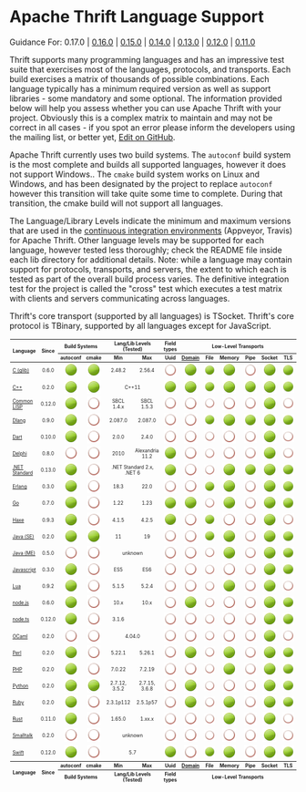 # Apache Thrift Language Support #

Guidance For: 0.17.0 |
[0.16.0](https://github.com/apache/thrift/blob/v0.16.0/LANGUAGES.md) |
[0.15.0](https://github.com/apache/thrift/blob/v0.15.0/LANGUAGES.md) |
[0.14.0](https://github.com/apache/thrift/blob/v0.14.0/LANGUAGES.md) |
[0.13.0](https://github.com/apache/thrift/blob/v0.13.0/LANGUAGES.md) |
[0.12.0](https://github.com/apache/thrift/blob/v0.12.0/LANGUAGES.md) |
[0.11.0](https://github.com/apache/thrift/blob/0.11.0/LANGUAGES.md)

Thrift supports many programming languages and has an impressive test suite that
exercises most of the languages, protocols, and transports.  Each build exercises
a matrix of thousands of possible combinations.  Each language typically has a
minimum required version as well as support libraries - some mandatory and some
optional.  The information provided below will help you assess whether you can
use Apache Thrift with your project.  Obviously this is a complex matrix to
maintain and may not be correct in all cases - if you spot an error please inform
the developers using the mailing list, or better yet,
[Edit on GitHub](https://github.com/apache/thrift/edit/master/LANGUAGES.md).

Apache Thrift currently uses two build systems.  The `autoconf` build system is
the most complete and builds all supported languages, however it does not support
Windows..  The `cmake` build system works on Linux and Windows, and has been
designated by the project to replace `autoconf` however this transition will
take quite some time to complete.  During that transition, the cmake build will
not support all languages.

The Language/Library Levels indicate the minimum and maximum versions that are
used in the [continuous integration environments](build/docker/README.md)
(Appveyor, Travis) for Apache Thrift.  Other language levels may be supported
for each language, however tested less thoroughly; check the README file inside
each lib directory for additional details.  Note: while a language may contain
support for protocols, transports, and servers, the extent to which each is tested
as part of the overall build process varies.  The definitive integration test for
the project is called the "cross" test which executes a test matrix with clients
and servers communicating across languages.

Thrift's core transport (supported by all languages) is TSocket.
Thrift's core protocol is TBinary, supported by all languages except for JavaScript.

<table style="font-size: 60%; padding: 1px;">
<thead>
<tr>
<th rowspan=2>Language</th>
<th rowspan=2 align=center>Since</th>
<th colspan=2 align=center>Build Systems</th>
<th colspan=2 align=center>Lang/Lib Levels (Tested)</th>
<th colspan=1 align=center>Field types</th>
<th colspan=6 align=center>Low-Level Transports</th>
<th colspan=4 align=center>Transport Wrappers</th>
<th colspan=4 align=center>Protocols</th>
<th colspan=5 align=center>Servers</th>
<th rowspan=2>Open Issues</th>
</tr>
<tr>
<!-- Build Systems ---------><th>autoconf</th><th>cmake</th>
<!-- Lang/Lib Levels -------><th>Min</th><th>Max</th>
<!-- Field types -----------><th>Uuid</th>
<!-- Low-Level Transports --><th><a href="https://en.wikipedia.org/wiki/Unix_domain_socket">Domain</a></th><th>&nbsp;File&nbsp;</th><th>Memory</th><th>&nbsp;Pipe&nbsp;</th><th>Socket</th><th>&nbsp;TLS&nbsp;</th>
<!-- Transport Wrappers ----><th>Framed</th><th>Header</th><th>&nbsp;http&nbsp;</th><th>&nbsp;zlib&nbsp;</th>
<!-- Protocols -------------><th><a href="doc/specs/thrift-binary-protocol.md">Binary</a></th><th><a href="doc/specs/thrift-compact-protocol.md">Compact</a></th><th>&nbsp;JSON&nbsp;</th><th>Multiplex</th>
<!-- Servers ---------------><th>Forking</th><th>Nonblocking</th><th>Simple</th><th>Threaded</th><th>ThreadPool</th>
</tr>
</thead>
<tbody>
<tr align=center>
<td align=left><a href="https://github.com/apache/thrift/blob/master/lib/c_glib/README.md">C (glib)</a></td>
<!-- Since -----------------><td>0.6.0</td>
<!-- Build Systems ---------><td><img src="/doc/images/cgrn.png" alt="Yes"/></td><td><img src="/doc/images/cgrn.png" alt="Yes"/></td>
<!-- Language Levels -------><td>2.48.2</td><td>2.56.4</td>
<!-- Field types -----------><td><img src="/doc/images/cred.png" alt=""/></td>
<!-- Low-Level Transports --><td><img src="/doc/images/cgrn.png" alt="Yes"/></td><td><img src="/doc/images/cgrn.png" alt="Yes"/></td><td><img src="/doc/images/cgrn.png" alt="Yes"/></td><td><img src="/doc/images/cred.png" alt=""/></td><td><img src="/doc/images/cgrn.png" alt="Yes"/></td><td><img src="/doc/images/cgrn.png" alt="Yes"/></td>
<!-- Transport Wrappers ----><td><img src="/doc/images/cgrn.png" alt="Yes"/></td><td><img src="/doc/images/cred.png" alt=""/></td><td><img src="/doc/images/cred.png" alt=""/></td><td><img src="/doc/images/cred.png" alt=""/></td>
<!-- Protocols -------------><td><img src="/doc/images/cgrn.png" alt="Yes"/></td><td><img src="/doc/images/cgrn.png" alt="Yes"/></td><td><img src="/doc/images/cred.png" alt=""/></td><td><img src="/doc/images/cgrn.png" alt="Yes"/></td>
<!-- Servers ---------------><td><img src="/doc/images/cred.png" alt=""/></td><td><img src="/doc/images/cred.png" alt=""/></td><td><img src="/doc/images/cgrn.png" alt="Yes"/></td><td><img src="/doc/images/cred.png" alt=""/></td><td><img src="/doc/images/cred.png" alt=""/></td>
<td align=left><a href="https://issues.apache.org/jira/issues/?jql=project%20%3D%20THRIFT%20AND%20component%20in%20(%22C%20glib%20-%20Compiler%22%2C%20%22C%20glib%20-%20Library%22)%20and%20status%20not%20in%20(fixed%2C%20resolved%2C%20closed)">C (glib)</a></td>
</tr>
<tr align=center>
<td align=left><a href="https://github.com/apache/thrift/blob/master/lib/cpp/README.md">C++</a></td>
<!-- Since -----------------><td>0.2.0</td>
<!-- Build Systems ---------><td><img src="/doc/images/cgrn.png" alt="Yes"/></td><td><img src="/doc/images/cgrn.png" alt="Yes"/></td>
<!-- Language Levels -------><td colspan=2>C++11</td>
<!-- Field types -----------><td><img src="/doc/images/cgrn.png" alt="Yes"/></td>
<!-- Low-Level Transports --><td><img src="/doc/images/cgrn.png" alt="Yes"/></td><td><img src="/doc/images/cgrn.png" alt="Yes"/></td><td><img src="/doc/images/cgrn.png" alt="Yes"/></td><td><img src="/doc/images/cgrn.png" alt="Yes"/></td><td><img src="/doc/images/cgrn.png" alt="Yes"/></td><td><img src="/doc/images/cgrn.png" alt="Yes"/></td>
<!-- Transport Wrappers ----><td><img src="/doc/images/cgrn.png" alt="Yes"/></td><td><img src="/doc/images/cgrn.png" alt="Yes"/></td><td><img src="/doc/images/cgrn.png" alt="Yes"/></td><td><img src="/doc/images/cgrn.png" alt="Yes"/></td>
<!-- Protocols -------------><td><img src="/doc/images/cgrn.png" alt="Yes"/></td><td><img src="/doc/images/cgrn.png" alt="Yes"/></td><td><img src="/doc/images/cgrn.png" alt="Yes"/></td><td><img src="/doc/images/cgrn.png" alt="Yes"/></td>
<!-- Servers ---------------><td><img src="/doc/images/cred.png" alt=""/></td><td><img src="/doc/images/cgrn.png" alt="Yes"/></td><td><img src="/doc/images/cgrn.png" alt="Yes"/></td><td><img src="/doc/images/cgrn.png" alt="Yes"/></td><td><img src="/doc/images/cgrn.png" alt="Yes"/></td>
<td align=left><a href="https://issues.apache.org/jira/issues/?jql=project%20%3D%20THRIFT%20AND%20component%20in%20(%22C%2B%2B%20-%20Compiler%22%2C%20%22C%2B%2B%20-%20Library%22)%20and%20status%20not%20in%20(fixed%2C%20resolved%2C%20closed)">C++</a></td>
</tr>
<tr align=center>
<td align=left><a href="https://github.com/apache/thrift/blob/master/lib/cl/README.md">Common LISP</a></td>
<!-- Since -----------------><td>0.12.0</td>
<!-- Build Systems ---------><td><img src="/doc/images/cgrn.png" alt="Yes"/></td><td><img src="/doc/images/cred.png" alt=""/></td>
<!-- Language Levels -------><td>SBCL 1.4.x</td><td>SBCL 1.5.3</td>
<!-- Field types -----------><td><img src="/doc/images/cred.png" alt=""/></td>
<!-- Low-Level Transports --><td><img src="/doc/images/cred.png" alt=""/></td><td><img src="/doc/images/cred.png" alt="Yes"/></td><td><img src="/doc/images/cred.png" alt=""/></td><td><img src="/doc/images/cred.png" alt=""/></td><td><img src="/doc/images/cgrn.png" alt="Yes"/></td><td><img src="/doc/images/cred.png" alt=""/></td>
<!-- Transport Wrappers ----><td><img src="/doc/images/cgrn.png" alt="Yes"/></td><td><img src="/doc/images/cred.png" alt=""/></td><td><img src="/doc/images/cred.png" alt=""/></td><td><img src="/doc/images/cred.png" alt=""/></td>
<!-- Protocols -------------><td><img src="/doc/images/cgrn.png" alt="Yes"/></td><td><img src="/doc/images/cred.png" alt="Yes"/></td><td><img src="/doc/images/cred.png" alt=""/></td><td><img src="/doc/images/cgrn.png" alt="Yes"/></td>
<!-- Servers ---------------><td><img src="/doc/images/cred.png" alt=""/></td><td><img src="/doc/images/cred.png" alt="Yes"/></td><td><img src="/doc/images/cgrn.png" alt=""/></td><td><img src="/doc/images/cred.png" alt=""/></td><td><img src="/doc/images/cred.png" alt=""/></td>
<td align=left><a href="https://issues.apache.org/jira/issues/?jql=project%20%3D%20THRIFT%20AND%20component%20in%20(%22Common%20LISP%20-%20Compiler%22%2C%20%22Common%20LISP%20-%20Library%22)%20and%20status%20not%20in%20(fixed%2C%20resolved%2C%20closed)">Common LISP</a></td>
</tr>
<tr align=center>
<td align=left><a href="https://github.com/apache/thrift/blob/master/lib/d/README.md">Dlang</a></td>
<!-- Since -----------------><td>0.9.0</td>
<!-- Build Systems ---------><td><img src="/doc/images/cgrn.png" alt="Yes"/></td><td><img src="/doc/images/cred.png" alt=""/></td>
<!-- Language Levels -------><td>2.087.0</td><td>2.087.0</td>
<!-- Field types -----------><td><img src="/doc/images/cred.png" alt=""/></td>
<!-- Low-Level Transports --><td><img src="/doc/images/cred.png" alt=""/></td><td><img src="/doc/images/cgrn.png" alt="Yes"/></td><td><img src="/doc/images/cgrn.png" alt="Yes"/></td><td><img src="/doc/images/cgrn.png" alt="Yes"/></td><td><img src="/doc/images/cgrn.png" alt="Yes"/></td><td><img src="/doc/images/cgrn.png" alt="Yes"/></td>
<!-- Transport Wrappers ----><td><img src="/doc/images/cgrn.png" alt="Yes"/></td><td><img src="/doc/images/cred.png" alt=""/></td><td><img src="/doc/images/cgrn.png" alt="Yes"/></td><td><img src="/doc/images/cgrn.png" alt="Yes"/></td>
<!-- Protocols -------------><td><img src="/doc/images/cgrn.png" alt="Yes"/></td><td><img src="/doc/images/cgrn.png" alt="Yes"/></td><td><img src="/doc/images/cgrn.png" alt="Yes"/></td><td><img src="/doc/images/cred.png" alt=""/></td>
<!-- Servers ---------------><td><img src="/doc/images/cred.png" alt=""/></td><td><img src="/doc/images/cgrn.png" alt="Yes"/></td><td><img src="/doc/images/cgrn.png" alt="Yes"/></td><td><img src="/doc/images/cgrn.png" alt="Yes"/></td><td><img src="/doc/images/cgrn.png" alt="Yes"/></td>
<td align=left><a href="https://issues.apache.org/jira/issues/?jql=project%20%3D%20THRIFT%20AND%20component%20in%20(%22D%20-%20Compiler%22%2C%20%22D%20-%20Library%22)%20and%20status%20not%20in%20(fixed%2C%20resolved%2C%20closed)">D</a></td>
</tr>
<tr align=center>
<td align=left><a href="https://github.com/apache/thrift/blob/master/lib/dart/README.md">Dart</a></td>
<!-- Since -----------------><td>0.10.0</td>
<!-- Build Systems ---------><td><img src="/doc/images/cgrn.png" alt="Yes"/></td><td><img src="/doc/images/cred.png" alt=""/></td>
<!-- Language Levels -------><td>2.0.0</td><td>2.4.0</td>
<!-- Field types -----------><td><img src="/doc/images/cred.png" alt=""/></td>
<!-- Low-Level Transports --><td><img src="/doc/images/cred.png" alt=""/></td><td><img src="/doc/images/cred.png" alt=""/></td><td><img src="/doc/images/cred.png" alt=""/></td><td><img src="/doc/images/cred.png" alt=""/></td><td><img src="/doc/images/cgrn.png" alt="Yes"/></td><td><img src="/doc/images/cred.png" alt=""/></td>
<!-- Transport Wrappers ----><td><img src="/doc/images/cgrn.png" alt="Yes"/></td><td><img src="/doc/images/cred.png" alt=""/></td><td><img src="/doc/images/cgrn.png" alt="Yes"/></td><td><img src="/doc/images/cred.png" alt=""/></td>
<!-- Protocols -------------><td><img src="/doc/images/cgrn.png" alt="Yes"/></td><td><img src="/doc/images/cgrn.png" alt="Yes"/></td><td><img src="/doc/images/cgrn.png" alt="Yes"/></td><td><img src="/doc/images/cgrn.png" alt="Yes"/></td>
<!-- Servers ---------------><td><img src="/doc/images/cred.png" alt=""/></td><td><img src="/doc/images/cred.png" alt=""/></td><td><img src="/doc/images/cred.png" alt=""/></td><td><img src="/doc/images/cred.png" alt=""/></td><td><img src="/doc/images/cred.png" alt=""/></td>
<td align=left><a href="https://issues.apache.org/jira/issues/?jql=project%20%3D%20THRIFT%20AND%20component%20in%20(%22Dart%20-%20Compiler%22%2C%20%22Dart%20-%20Library%22)%20and%20status%20not%20in%20(fixed%2C%20resolved%2C%20closed)">Dart</a></td>
</tr>
<tr align=center>
<td align=left><a href="https://github.com/apache/thrift/blob/master/lib/delphi/README.md">Delphi</a></td>
<!-- Since -----------------><td>0.8.0</td>
<!-- Build Systems ---------><td><img src="/doc/images/cred.png" alt=""/></td><td><img src="/doc/images/cred.png" alt=""/></td>
<!-- Language Levels -------><td>2010</td><td>Alexandria 11.2</td>
<!-- Field types -----------><td><img src="/doc/images/cgrn.png" alt="Yes"/></td>
<!-- Low-Level Transports --><td><img src="/doc/images/cred.png" alt=""/></td><td><img src="/doc/images/cred.png" alt=""/></td><td><img src="/doc/images/cred.png" alt=""/></td><td><img src="/doc/images/cred.png" alt=""/></td><td><img src="/doc/images/cgrn.png" alt="Yes"/></td><td><img src="/doc/images/cred.png" alt=""/></td>
<!-- Transport Wrappers ----><td><img src="/doc/images/cgrn.png" alt="Yes"/></td><td><img src="/doc/images/cred.png" alt=""/></td><td><img src="/doc/images/cgrn.png" alt="Yes"/></td><td><img src="/doc/images/cred.png" alt=""/></td>
<!-- Protocols -------------><td><img src="/doc/images/cgrn.png" alt="Yes"/></td><td><img src="/doc/images/cgrn.png" alt="Yes"/></td><td><img src="/doc/images/cgrn.png" alt="Yes"/></td><td><img src="/doc/images/cgrn.png" alt="Yes"/></td>
<!-- Servers ---------------><td><img src="/doc/images/cred.png" alt=""/></td><td><img src="/doc/images/cred.png" alt=""/></td><td><img src="/doc/images/cgrn.png" alt="Yes"/></td><td><img src="/doc/images/cred.png" alt=""/></td><td><img src="/doc/images/cred.png" alt=""/></td>
<td align=left><a href="https://issues.apache.org/jira/issues/?jql=project%20%3D%20THRIFT%20AND%20component%20in%20(%22Delphi%20-%20Compiler%22%2C%20%22Delphi%20-%20Library%22)%20and%20status%20not%20in%20(fixed%2C%20resolved%2C%20closed)">Delphi</a></td>
</tr>
<tr align=center>
<td align=left><a href="https://github.com/apache/thrift/blob/master/lib/netstd/README.md">.NET Standard</a></td>
<!-- Since -----------------><td>0.13.0</td>
<!-- Build Systems ---------><td><img src="/doc/images/cgrn.png" alt="Yes"/></td><td><img src="/doc/images/cred.png" alt=""/></td>
<!-- Language Levels -------><td colspan=2>.NET Standard 2.x, .NET 6</td>
<!-- Field types -----------><td><img src="/doc/images/cgrn.png" alt="Yes"/></td>
<!-- Low-Level Transports --><td><img src="/doc/images/cred.png" alt=""/></td><td><img src="/doc/images/cred.png" alt=""/></td><td><img src="/doc/images/cgrn.png" alt="Yes"/></td><td><img src="/doc/images/cgrn.png" alt="Yes"/></td><td><img src="/doc/images/cgrn.png" alt="Yes"/></td><td><img src="/doc/images/cgrn.png" alt="Yes"/></td>
<!-- Transport Wrappers ----><td><img src="/doc/images/cgrn.png" alt="Yes"/></td><td><img src="/doc/images/cred.png" alt=""/></td><td><img src="/doc/images/cgrn.png" alt="Yes"/></td><td><img src="/doc/images/cred.png" alt=""/></td>
<!-- Protocols -------------><td><img src="/doc/images/cgrn.png" alt="Yes"/></td><td><img src="/doc/images/cgrn.png" alt="Yes"/></td><td><img src="/doc/images/cgrn.png" alt="Yes"/></td><td><img src="/doc/images/cgrn.png" alt="Yes"/></td>
<!-- Servers ---------------><td><img src="/doc/images/cred.png" alt=""/></td><td><img src="/doc/images/cgrn.png" alt="Yes"/></td><td><img src="/doc/images/cred.png" alt=""/></td><td><img src="/doc/images/cred.png" alt=""/></td><td><img src="/doc/images/cred.png" alt=""/></td>
<td align=left><a href="https://issues.apache.org/jira/issues/?jql=project%20%3D%20THRIFT%20AND%20component%20in%20(%22netstd%20-%20Compiler%22%2C%20%22netstd%20-%20Library%22)%20and%20status%20not%20in%20(fixed%2C%20resolved%2C%20closed)">.NET Standard</a></td>
</tr>
<tr align=center>
<td align=left><a href="https://github.com/apache/thrift/blob/master/lib/erl/README.md">Erlang</a></td>
<!-- Since -----------------><td>0.3.0</td>
<!-- Build Systems ---------><td><img src="/doc/images/cgrn.png" alt="Yes"/></td><td><img src="/doc/images/cred.png" alt=""/></td>
<!-- Language Levels -------><td>18.3</td><td>22.0</td>
<!-- Field types -----------><td><img src="/doc/images/cred.png" alt=""/></td>
<!-- Low-Level Transports --><td><img src="/doc/images/cred.png" alt=""/></td><td><img src="/doc/images/cgrn.png" alt="Yes"/></td><td><img src="/doc/images/cgrn.png" alt="Yes"/></td><td><img src="/doc/images/cred.png" alt=""/></td><td><img src="/doc/images/cgrn.png" alt="Yes"/></td><td><img src="/doc/images/cgrn.png" alt="Yes"/></td>
<!-- Transport Wrappers ----><td><img src="/doc/images/cgrn.png" alt="Yes"/></td><td><img src="/doc/images/cred.png" alt=""/></td><td><img src="/doc/images/cgrn.png" alt="Yes"/></td><td><img src="/doc/images/cred.png" alt=""/></td>
<!-- Protocols -------------><td><img src="/doc/images/cgrn.png" alt="Yes"/></td><td><img src="/doc/images/cgrn.png" alt="Yes"/></td><td><img src="/doc/images/cgrn.png" alt="Yes"/></td><td><img src="/doc/images/cgrn.png" alt="Yes"/></td>
<!-- Servers ---------------><td><img src="/doc/images/cred.png" alt=""/></td><td><img src="/doc/images/cred.png" alt=""/></td><td><img src="/doc/images/cgrn.png" alt="Yes"/></td><td><img src="/doc/images/cred.png" alt=""/></td><td><img src="/doc/images/cred.png" alt=""/></td>
<td align=left><a href="https://issues.apache.org/jira/issues/?jql=project%20%3D%20THRIFT%20AND%20component%20in%20(%22Erlang%20-%20Compiler%22%2C%20%22Erlang%20-%20Library%22)%20and%20status%20not%20in%20(fixed%2C%20resolved%2C%20closed)">Erlang</a></td>
</tr>
<tr align=center>
<td align=left><a href="https://github.com/apache/thrift/blob/master/lib/go/README.md">Go</a></td>
<!-- Since -----------------><td>0.7.0</td>
<!-- Build Systems ---------><td><img src="/doc/images/cgrn.png" alt="Yes"/></td><td><img src="/doc/images/cred.png" alt=""/></td>
<!-- Language Levels -------><td>1.22</td><td>1.23</td>
<!-- Field types -----------><td><img src="/doc/images/cgrn.png" alt="Yes"/></td>
<!-- Low-Level Transports --><td><img src="/doc/images/cgrn.png" alt="Yes"/></td><td><img src="/doc/images/cred.png" alt=""/></td><td><img src="/doc/images/cgrn.png" alt="Yes"/></td><td><img src="/doc/images/cred.png" alt=""/></td><td><img src="/doc/images/cgrn.png" alt="Yes"/></td><td><img src="/doc/images/cgrn.png" alt="Yes"/></td>
<!-- Transport Wrappers ----><td><img src="/doc/images/cgrn.png" alt="Yes"/></td><td><img src="/doc/images/cgrn.png" alt="Yes"/></td><td><img src="/doc/images/cgrn.png" alt="Yes"/></td><td><img src="/doc/images/cgrn.png" alt="Yes"/></td>
<!-- Protocols -------------><td><img src="/doc/images/cgrn.png" alt="Yes"/></td><td><img src="/doc/images/cgrn.png" alt="Yes"/></td><td><img src="/doc/images/cgrn.png" alt="Yes"/></td><td><img src="/doc/images/cgrn.png" alt="Yes"/></td>
<!-- Servers ---------------><td><img src="/doc/images/cred.png" alt=""/></td><td><img src="/doc/images/cred.png" alt=""/></td><td><img src="/doc/images/cgrn.png" alt="Yes"/></td><td><img src="/doc/images/cred.png" alt=""/></td><td><img src="/doc/images/cred.png" alt=""/></td>
<td align=left><a href="https://issues.apache.org/jira/issues/?jql=project%20%3D%20THRIFT%20AND%20component%20in%20(%22Go%20-%20Compiler%22%2C%20%22Go%20-%20Library%22)%20and%20status%20not%20in%20(fixed%2C%20resolved%2C%20closed)">Go</a></td>
</tr>
<tr align=center>
<td align=left><a href="https://github.com/apache/thrift/blob/master/lib/haxe/README.md">Haxe</a></td>
<!-- Since -----------------><td>0.9.3</td>
<!-- Build Systems ---------><td><img src="/doc/images/cgrn.png" alt="Yes"/></td><td><img src="/doc/images/cred.png" alt=""/></td>
<!-- Language Levels -------><td>4.1.5</td><td>4.2.5</td>
<!-- Field types -----------><td><img src="/doc/images/cgrn.png" alt="Yes"/></td>
<!-- Low-Level Transports --><td><img src="/doc/images/cred.png" alt=""/></td><td><img src="/doc/images/cgrn.png" alt="Yes"/></td><td><img src="/doc/images/cred.png" alt=""/></td><td><img src="/doc/images/cred.png" alt=""/></td><td><img src="/doc/images/cgrn.png" alt="Yes"/></td><td><img src="/doc/images/cred.png" alt=""/></td>
<!-- Transport Wrappers ----><td><img src="/doc/images/cgrn.png" alt="Yes"/></td><td><img src="/doc/images/cred.png" alt=""/></td><td><img src="/doc/images/cgrn.png" alt="Yes"/></td><td><img src="/doc/images/cred.png" alt=""/></td>
<!-- Protocols -------------><td><img src="/doc/images/cgrn.png" alt="Yes"/></td><td><img src="/doc/images/cgrn.png" alt="Yes"/></td><td><img src="/doc/images/cgrn.png" alt="Yes"/></td><td><img src="/doc/images/cgrn.png" alt="Yes"/></td>
<!-- Servers ---------------><td><img src="/doc/images/cred.png" alt=""/></td><td><img src="/doc/images/cred.png" alt=""/></td><td><img src="/doc/images/cgrn.png" alt="Yes"/></td><td><img src="/doc/images/cred.png" alt=""/></td><td><img src="/doc/images/cred.png" alt=""/></td>
<td align=left><a href="https://issues.apache.org/jira/issues/?jql=project%20%3D%20THRIFT%20AND%20component%20in%20(%22Haxe%20-%20Compiler%22%2C%20%22Haxe%20-%20Library%22)%20and%20status%20not%20in%20(fixed%2C%20resolved%2C%20closed)">Haxe</a></td>
</tr>
<tr align=center>
<td align=left><a href="https://github.com/apache/thrift/blob/master/lib/java/README.md">Java (SE)</a></td>
<!-- Since -----------------><td>0.2.0</td>
<!-- Build Systems ---------><td><img src="/doc/images/cgrn.png" alt="Yes"/></td><td><img src="/doc/images/cgrn.png" alt="Yes"/></td>
<!-- Language Levels -------><td>11</td><td>19</td>
<!-- Field types -----------><td><img src="/doc/images/cred.png" alt=""/></td>
<!-- Low-Level Transports --><td><img src="/doc/images/cred.png" alt=""/></td><td><img src="/doc/images/cgrn.png" alt="Yes"/></td><td><img src="/doc/images/cgrn.png" alt="Yes"/></td><td><img src="/doc/images/cred.png" alt=""/></td><td><img src="/doc/images/cgrn.png" alt="Yes"/></td><td><img src="/doc/images/cgrn.png" alt="Yes"/></td>
<!-- Transport Wrappers ----><td><img src="/doc/images/cgrn.png" alt="Yes"/></td><td><img src="/doc/images/cred.png" alt=""/></td><td><img src="/doc/images/cgrn.png" alt="Yes"/></td><td><img src="/doc/images/cgrn.png" alt="Yes"/></td>
<!-- Protocols -------------><td><img src="/doc/images/cgrn.png" alt="Yes"/></td><td><img src="/doc/images/cgrn.png" alt="Yes"/></td><td><img src="/doc/images/cgrn.png" alt="Yes"/></td><td><img src="/doc/images/cgrn.png" alt="Yes"/></td>
<!-- Servers ---------------><td><img src="/doc/images/cred.png" alt=""/></td><td><img src="/doc/images/cgrn.png" alt="Yes"/></td><td><img src="/doc/images/cgrn.png" alt="Yes"/></td><td><img src="/doc/images/cgrn.png" alt="Yes"/></td><td><img src="/doc/images/cgrn.png" alt="Yes"/></td>
<td align=left><a href="https://issues.apache.org/jira/issues/?jql=project%20%3D%20THRIFT%20AND%20component%20in%20(%22Java%20-%20Compiler%22%2C%20%22Java%20-%20Library%22)%20and%20status%20not%20in%20(fixed%2C%20resolved%2C%20closed)">Java SE</a></td>
</tr>
<tr align=center>
<td align=left><a href="https://github.com/apache/thrift/blob/master/lib/javame/README.md">Java (ME)</a></td>
<!-- Since -----------------><td>0.5.0</td>
<!-- Build Systems ---------><td><img src="/doc/images/cred.png" alt=""/></td><td><img src="/doc/images/cred.png" alt=""/></td>
<!-- Language Levels -------><td colspan=2>unknown</td>
<!-- Field types -----------><td><img src="/doc/images/cred.png" alt=""/></td>
<!-- Low-Level Transports --><td><img src="/doc/images/cred.png" alt=""/></td><td><img src="/doc/images/cred.png" alt=""/></td><td><img src="/doc/images/cgrn.png" alt="Yes"/></td><td><img src="/doc/images/cred.png" alt=""/></td><td><img src="/doc/images/cgrn.png" alt="Yes"/></td><td><img src="/doc/images/cgrn.png" alt="Yes"/></td>
<!-- Transport Wrappers ----><td><img src="/doc/images/cred.png" alt=""/></td><td><img src="/doc/images/cred.png" alt=""/></td><td><img src="/doc/images/cgrn.png" alt="Yes"/></td><td><img src="/doc/images/cred.png" alt=""/></td>
<!-- Protocols -------------><td><img src="/doc/images/cgrn.png" alt="Yes"/></td><td><img src="/doc/images/cred.png" alt=""/></td><td><img src="/doc/images/cgrn.png" alt="Yes"/></td><td><img src="/doc/images/cred.png" alt=""/></td>
<!-- Servers ---------------><td><img src="/doc/images/cred.png" alt=""/></td><td><img src="/doc/images/cred.png" alt=""/></td><td><img src="/doc/images/cred.png" alt=""/></td><td><img src="/doc/images/cred.png" alt=""/></td><td><img src="/doc/images/cred.png" alt=""/></td>
<td align=left><a href="https://issues.apache.org/jira/issues/?jql=project%20%3D%20THRIFT%20AND%20component%20in%20(%22JavaME%20-%20Compiler%22%2C%20%22JavaME%20-%20Library%22)%20and%20status%20not%20in%20(fixed%2C%20resolved%2C%20closed)">Java ME</a></td>
</tr>
<tr align=center>
<td align=left><a href="https://github.com/apache/thrift/blob/master/lib/js/README.md">Javascript</a></td>
<!-- Since -----------------><td>0.3.0</td>
<!-- Build Systems ---------><td><img src="/doc/images/cgrn.png" alt="Yes"/></td><td><img src="/doc/images/cred.png" alt=""/></td>
<!-- Language Levels -------><td>ES5</td><td>ES6</td>
<!-- Field types -----------><td><img src="/doc/images/cred.png" alt=""/></td>
<!-- Low-Level Transports --><td><img src="/doc/images/cred.png" alt=""/></td><td><img src="/doc/images/cred.png" alt=""/></td><td><img src="/doc/images/cred.png" alt=""/></td><td><img src="/doc/images/cred.png" alt=""/></td><td><img src="/doc/images/cgrn.png" alt="Yes"/></td><td><img src="/doc/images/cgrn.png" alt="Yes"/></td>
<!-- Transport Wrappers ----><td><img src="/doc/images/cred.png" alt=""/></td><td><img src="/doc/images/cred.png" alt=""/></td><td><img src="/doc/images/cgrn.png" alt="Yes"/></td><td><img src="/doc/images/cred.png" alt=""/></td>
<!-- Protocols -------------><td><img src="/doc/images/cred.png" alt=""/></td><td><img src="/doc/images/cred.png" alt=""/></td><td><img src="/doc/images/cgrn.png" alt="Yes"/></td><td><img src="/doc/images/cgrn.png" alt="Yes"/></td>
<!-- Servers ---------------><td><img src="/doc/images/cred.png" alt=""/></td><td><img src="/doc/images/cred.png" alt=""/></td><td><img src="/doc/images/cred.png" alt=""/></td><td><img src="/doc/images/cred.png" alt=""/></td><td><img src="/doc/images/cred.png" alt=""/></td>
<td align=left><a href="https://issues.apache.org/jira/issues/?jql=project%20%3D%20THRIFT%20AND%20component%20in%20(%22Javascript%20-%20Compiler%22%2C%20%22Javascript%20-%20Library%22)%20and%20status%20not%20in%20(fixed%2C%20resolved%2C%20closed)">Javascript</a></td>
</tr>
<tr align=center>
<td align=left><a href="https://github.com/apache/thrift/blob/master/lib/lua/README.md">Lua</a></td>
<!-- Since -----------------><td>0.9.2</td>
<!-- Build Systems ---------><td><img src="/doc/images/cgrn.png" alt="Yes"/></td><td><img src="/doc/images/cred.png" alt=""/></td>
<!-- Language Levels -------><td>5.1.5</td><td>5.2.4</td>
<!-- Field types -----------><td><img src="/doc/images/cred.png" alt=""/></td>
<!-- Low-Level Transports --><td><img src="/doc/images/cred.png" alt=""/></td><td><img src="/doc/images/cred.png" alt=""/></td><td><img src="/doc/images/cgrn.png" alt="Yes"/></td><td><img src="/doc/images/cred.png" alt=""/></td><td><img src="/doc/images/cgrn.png" alt="Yes"/></td><td><img src="/doc/images/cred.png" alt=""/></td>
<!-- Transport Wrappers ----><td><img src="/doc/images/cgrn.png" alt="Yes"/></td><td><img src="/doc/images/cred.png" alt=""/></td><td><img src="/doc/images/cgrn.png" alt="Yes"/></td><td><img src="/doc/images/cred.png" alt=""/></td>
<!-- Protocols -------------><td><img src="/doc/images/cgrn.png" alt="Yes"/></td><td><img src="/doc/images/cgrn.png" alt="Yes"/></td><td><img src="/doc/images/cgrn.png" alt="Yes"/></td><td><img src="/doc/images/cred.png" alt=""/></td>
<!-- Servers ---------------><td><img src="/doc/images/cred.png" alt=""/></td><td><img src="/doc/images/cred.png" alt=""/></td><td><img src="/doc/images/cgrn.png" alt="Yes"/></td><td><img src="/doc/images/cred.png" alt=""/></td><td><img src="/doc/images/cred.png" alt=""/></td>
<td align=left><a href="https://issues.apache.org/jira/issues/?jql=project%20%3D%20THRIFT%20AND%20component%20in%20(%22Lua%20-%20Compiler%22%2C%20%22Lua%20-%20Library%22)%20and%20status%20not%20in%20(fixed%2C%20resolved%2C%20closed)">Lua</a></td>
</tr>
<tr align=center>
<td align=left><a href="https://github.com/apache/thrift/blob/master/lib/nodejs/README.md">node.js</a></td>
<!-- Since -----------------><td>0.6.0</td>
<!-- Build Systems ---------><td><img src="/doc/images/cgrn.png" alt="Yes"/></td><td><img src="/doc/images/cred.png" alt=""/></td>
<!-- Language Levels -------><td>10.x</td><td>10.x</td>
<!-- Field types -----------><td><img src="/doc/images/cred.png" alt=""/></td>
<!-- Low-Level Transports --><td><img src="/doc/images/cgrn.png" alt="Yes"/></td><td><img src="/doc/images/cred.png" alt=""/></td><td><img src="/doc/images/cred.png" alt=""/></td><td><img src="/doc/images/cred.png" alt=""/></td><td><img src="/doc/images/cgrn.png" alt="Yes"/></td><td><img src="/doc/images/cgrn.png" alt="Yes"/></td>
<!-- Transport Wrappers ----><td><img src="/doc/images/cgrn.png" alt="Yes"/></td><td><img src="/doc/images/cgrn.png" alt="Yes"/></td><td><img src="/doc/images/cgrn.png" alt="Yes"/></td><td><img src="/doc/images/cred.png" alt=""/></td>
<!-- Protocols -------------><td><img src="/doc/images/cgrn.png" alt="Yes"/></td><td><img src="/doc/images/cgrn.png" alt="Yes"/></td><td><img src="/doc/images/cgrn.png" alt="Yes"/></td><td><img src="/doc/images/cgrn.png" alt="Yes"/></td>
<!-- Servers ---------------><td><img src="/doc/images/cred.png" alt=""/></td><td><img src="/doc/images/cred.png" alt=""/></td><td><img src="/doc/images/cgrn.png" alt="Yes"/></td><td><img src="/doc/images/cred.png" alt=""/></td><td><img src="/doc/images/cred.png" alt=""/></td>
<td align=left><a href="https://issues.apache.org/jira/issues/?jql=project%20%3D%20THRIFT%20AND%20component%20in%20(%22Node.js%20-%20Compiler%22%2C%20%22Node.js%20-%20Library%22)%20and%20status%20not%20in%20(fixed%2C%20resolved%2C%20closed)">node.js</a></td>
</tr>
<tr align=center>
<td align=left><a href="https://github.com/apache/thrift/blob/master/lib/nodets/README.md">node.ts</a></td>
<!-- Since -----------------><td>0.12.0</td>
<!-- Build Systems ---------><td><img src="/doc/images/cgrn.png" alt="Yes"/></td><td><img src="/doc/images/cred.png" alt=""/></td>
<!-- Language Levels -------><td>3.1.6</td><td></td>
<!-- Field types -----------><td><img src="/doc/images/cred.png" alt=""/></td>
<!-- Low-Level Transports --><td><img src="/doc/images/cred.png" alt=""/></td><td><img src="/doc/images/cred.png" alt=""/></td><td><img src="/doc/images/cred.png" alt=""/></td><td><img src="/doc/images/cred.png" alt=""/></td><td><img src="/doc/images/cgrn.png" alt="Yes"/></td><td><img src="/doc/images/cgrn.png" alt="Yes"/></td>
<!-- Transport Wrappers ----><td><img src="/doc/images/cred.png" alt=""/></td><td><img src="/doc/images/cred.png" alt=""/></td><td><img src="/doc/images/cred.png" alt=""/></td><td><img src="/doc/images/cred.png" alt=""/></td>
<!-- Protocols -------------><td><img src="/doc/images/cgrn.png" alt="Yes"/></td><td><img src="/doc/images/cred.png" alt=""/></td><td><img src="/doc/images/cred.png" alt=""/></td><td><img src="/doc/images/cred.png" alt=""/></td>
<!-- Servers ---------------><td><img src="/doc/images/cred.png" alt=""/></td><td><img src="/doc/images/cred.png" alt=""/></td><td><img src="/doc/images/cgrn.png" alt="Yes"/></td><td><img src="/doc/images/cred.png" alt=""/></td><td><img src="/doc/images/cred.png" alt=""/></td>
<td align=left><a href="https://issues.apache.org/jira/issues/?jql=project%20%3D%20THRIFT%20AND%20component%20in%20(%22TypeScript%20-%20Library%22)%20and%20status%20not%20in%20(fixed%2C%20resolved%2C%20closed)">node.ts</a></td>
</tr>
<tr align=center>
<td align=left><a href="https://github.com/apache/thrift/blob/master/lib/ocaml/README.md">OCaml</a></td>
<!-- Since -----------------><td>0.2.0</td>
<!-- Build Systems ---------><td><img src="/doc/images/cred.png" alt=""/></td><td><img src="/doc/images/cred.png" alt=""/></td>
<!-- Language Levels -------><td colspan=2>4.04.0</td>
<!-- Field types -----------><td><img src="/doc/images/cred.png" alt=""/></td>
<!-- Low-Level Transports --><td><img src="/doc/images/cred.png" alt=""/></td><td><img src="/doc/images/cred.png" alt=""/></td><td><img src="/doc/images/cred.png" alt=""/></td><td><img src="/doc/images/cred.png" alt=""/></td><td><img src="/doc/images/cgrn.png" alt="Yes"/></td><td><img src="/doc/images/cred.png" alt=""/></td>
<!-- Transport Wrappers ----><td><img src="/doc/images/cgrn.png" alt="Yes"/></td><td><img src="/doc/images/cred.png" alt=""/></td><td><img src="/doc/images/cred.png" alt=""/></td><td><img src="/doc/images/cred.png" alt=""/></td>
<!-- Protocols -------------><td><img src="/doc/images/cgrn.png" alt="Yes"/></td><td><img src="/doc/images/cred.png" alt=""/></td><td><img src="/doc/images/cred.png" alt=""/></td><td><img src="/doc/images/cred.png" alt=""/></td>
<!-- Servers ---------------><td><img src="/doc/images/cred.png" alt=""/></td><td><img src="/doc/images/cred.png" alt=""/></td><td><img src="/doc/images/cgrn.png" alt="Yes"/></td><td><img src="/doc/images/cgrn.png" alt="Yes"/></td><td><img src="/doc/images/cred.png" alt=""/></td>
<td align=left><a href="https://issues.apache.org/jira/issues/?jql=project%20%3D%20THRIFT%20AND%20component%20in%20(%22OCaml%20-%20Compiler%22%2C%20%22OCaml%20-%20Library%22)%20and%20status%20not%20in%20(fixed%2C%20resolved%2C%20closed)">OCaml</a></td>
</tr>
<tr align=center>
<td align=left><a href="https://github.com/apache/thrift/blob/master/lib/perl/README.md">Perl</a></td>
<!-- Since -----------------><td>0.2.0</td>
<!-- Build Systems ---------><td><img src="/doc/images/cgrn.png" alt="Yes"/></td><td><img src="/doc/images/cred.png" alt=""/></td>
<!-- Language Levels -------><td>5.22.1</td><td>5.26.1</td>
<!-- Field types -----------><td><img src="/doc/images/cred.png" alt=""/></td>
<!-- Low-Level Transports --><td><img src="/doc/images/cgrn.png" alt="Yes"/></td><td><img src="/doc/images/cred.png" alt=""/></td><td><img src="/doc/images/cgrn.png" alt="Yes"/></td><td><img src="/doc/images/cred.png" alt=""/></td><td><img src="/doc/images/cgrn.png" alt="Yes"/></td><td><img src="/doc/images/cgrn.png" alt="Yes"/></td>
<!-- Transport Wrappers ----><td><img src="/doc/images/cgrn.png" alt="Yes"/></td><td><img src="/doc/images/cred.png" alt=""/></td><td><img src="/doc/images/cgrn.png" alt="Yes"/></td><td><img src="/doc/images/cred.png" alt=""/></td>
<!-- Protocols -------------><td><img src="/doc/images/cgrn.png" alt="Yes"/></td><td><img src="/doc/images/cred.png" alt=""/></td><td><img src="/doc/images/cgrn.png" alt="Yes"/></td><td><img src="/doc/images/cgrn.png" alt="Yes"/></td>
<!-- Servers ---------------><td><img src="/doc/images/cgrn.png" alt="Yes"/></td><td><img src="/doc/images/cred.png" alt=""/></td><td><img src="/doc/images/cgrn.png" alt="Yes"/></td><td><img src="/doc/images/cred.png" alt=""/></td><td><img src="/doc/images/cred.png" alt=""/></td>
<td align=left><a href="https://issues.apache.org/jira/issues/?jql=project%20%3D%20THRIFT%20AND%20component%20in%20(%22Perl%20-%20Compiler%22%2C%20%22Perl%20-%20Library%22)%20and%20status%20not%20in%20(fixed%2C%20resolved%2C%20closed)">Perl</a></td>
</tr>
<tr align=center>
<td align=left><a href="https://github.com/apache/thrift/blob/master/lib/php/README.md">PHP</a></td>
<!-- Since -----------------><td>0.2.0</td>
<!-- Build Systems ---------><td><img src="/doc/images/cgrn.png" alt="Yes"/></td><td><img src="/doc/images/cred.png" alt=""/></td>
<!-- Language Levels -------><td>7.0.22</td><td>7.2.19</td>
<!-- Field types -----------><td><img src="/doc/images/cred.png" alt=""/></td>
<!-- Low-Level Transports --><td><img src="/doc/images/cred.png" alt=""/></td><td><img src="/doc/images/cred.png" alt=""/></td><td><img src="/doc/images/cgrn.png" alt="Yes"/></td><td><img src="/doc/images/cred.png" alt=""/></td><td><img src="/doc/images/cgrn.png" alt="Yes"/></td><td><img src="/doc/images/cgrn.png" alt="Yes"/></td>
<!-- Transport Wrappers ----><td><img src="/doc/images/cgrn.png" alt="Yes"/></td><td><img src="/doc/images/cred.png" alt=""/></td><td><img src="/doc/images/cgrn.png" alt="Yes"/></td><td><img src="/doc/images/cred.png" alt=""/></td>
<!-- Protocols -------------><td><img src="/doc/images/cgrn.png" alt="Yes"/></td><td><img src="/doc/images/cgrn.png" alt="Yes"/></td><td><img src="/doc/images/cgrn.png" alt="Yes"/></td><td><img src="/doc/images/cgrn.png" alt="Yes"/></td>
<!-- Servers ---------------><td><img src="/doc/images/cgrn.png" alt="Yes"/></td><td><img src="/doc/images/cred.png" alt=""/></td><td><img src="/doc/images/cgrn.png" alt="Yes"/></td><td><img src="/doc/images/cred.png" alt=""/></td><td><img src="/doc/images/cred.png" alt=""/></td>
<td align=left><a href="https://issues.apache.org/jira/issues/?jql=project%20%3D%20THRIFT%20AND%20component%20in%20(%22PHP%20-%20Compiler%22%2C%20%22PHP%20-%20Library%22)%20and%20status%20not%20in%20(fixed%2C%20resolved%2C%20closed)">PHP</a></td>
</tr>
<tr align=center>
<td align=left><a href="https://github.com/apache/thrift/blob/master/lib/py/README.md">Python</a></td>
<!-- Since -----------------><td>0.2.0</td>
<!-- Build Systems ---------><td><img src="/doc/images/cgrn.png" alt="Yes"/></td><td><img src="/doc/images/cgrn.png" alt="Yes"/></td>
<!-- Language Levels -------><td>2.7.12, 3.5.2</td><td>2.7.15, 3.6.8</td>
<!-- Field types -----------><td><img src="/doc/images/cred.png" alt=""/></td>
<!-- Low-Level Transports --><td><img src="/doc/images/cgrn.png" alt="Yes"/></td><td><img src="/doc/images/cred.png" alt=""/></td><td><img src="/doc/images/cred.png" alt=""/></td><td><img src="/doc/images/cred.png" alt=""/></td><td><img src="/doc/images/cgrn.png" alt="Yes"/></td><td><img src="/doc/images/cgrn.png" alt="Yes"/></td>
<!-- Transport Wrappers ----><td><img src="/doc/images/cred.png" alt=""/></td><td><img src="/doc/images/cgrn.png" alt="Yes"/></td><td><img src="/doc/images/cgrn.png" alt="Yes"/></td><td><img src="/doc/images/cgrn.png" alt="Yes"/></td>
<!-- Protocols -------------><td><img src="/doc/images/cgrn.png" alt="Yes"/></td><td><img src="/doc/images/cgrn.png" alt="Yes"/></td><td><img src="/doc/images/cgrn.png" alt="Yes"/></td><td><img src="/doc/images/cgrn.png" alt="Yes"/></td>
<!-- Servers ---------------><td><img src="/doc/images/cgrn.png" alt="Yes"/></td><td><img src="/doc/images/cgrn.png" alt="Yes"/></td><td><img src="/doc/images/cgrn.png" alt="Yes"/></td><td><img src="/doc/images/cred.png" alt=""/></td><td><img src="/doc/images/cred.png" alt=""/></td>
<td align=left><a href="https://issues.apache.org/jira/issues/?jql=project%20%3D%20THRIFT%20AND%20component%20in%20(%22Python%20-%20Compiler%22%2C%20%22Python%20-%20Library%22)%20and%20status%20not%20in%20(fixed%2C%20resolved%2C%20closed)">Python</a></td>
</tr>
<tr align=center>
<td align=left><a href="https://github.com/apache/thrift/blob/master/lib/rb/README.md">Ruby</a></td>
<!-- Since -----------------><td>0.2.0</td>
<!-- Build Systems ---------><td><img src="/doc/images/cgrn.png" alt="Yes"/></td><td><img src="/doc/images/cred.png" alt=""/></td>
<!-- Language Levels -------><td>2.3.1p112</td><td>2.5.1p57</td>
<!-- Field types -----------><td><img src="/doc/images/cred.png" alt=""/></td>
<!-- Low-Level Transports --><td><img src="/doc/images/cgrn.png" alt="Yes"/></td><td><img src="/doc/images/cred.png" alt=""/></td><td><img src="/doc/images/cgrn.png" alt="Yes"/></td><td><img src="/doc/images/cred.png" alt=""/></td><td><img src="/doc/images/cgrn.png" alt="Yes"/></td><td><img src="/doc/images/cgrn.png" alt="Yes"/></td>
<!-- Transport Wrappers ----><td><img src="/doc/images/cgrn.png" alt="Yes"/></td><td><img src="/doc/images/cred.png" alt=""/></td><td><img src="/doc/images/cgrn.png" alt="Yes"/></td><td><img src="/doc/images/cred.png" alt=""/></td>
<!-- Protocols -------------><td><img src="/doc/images/cgrn.png" alt="Yes"/></td><td><img src="/doc/images/cgrn.png" alt="Yes"/></td><td><img src="/doc/images/cgrn.png" alt="Yes"/></td><td><img src="/doc/images/cgrn.png" alt="Yes"/></td>
<!-- Servers ---------------><td><img src="/doc/images/cred.png" alt=""/></td><td><img src="/doc/images/cgrn.png" alt="Yes"/></td><td><img src="/doc/images/cgrn.png" alt="Yes"/></td><td><img src="/doc/images/cgrn.png" alt="Yes"/></td><td><img src="/doc/images/cgrn.png" alt="Yes"/></td>
<td align=left><a href="https://issues.apache.org/jira/issues/?jql=project%20%3D%20THRIFT%20AND%20component%20in%20(%22Ruby%20-%20Compiler%22%2C%20%22Ruby%20-%20Library%22)%20and%20status%20not%20in%20(fixed%2C%20resolved%2C%20closed)">Ruby</a></td>
</tr>
<tr align=center>
<td align=left><a href="https://github.com/apache/thrift/blob/master/lib/rs/README.md">Rust</a></td>
<!-- Since -----------------><td>0.11.0</td>
<!-- Build Systems ---------><td><img src="/doc/images/cgrn.png" alt="Yes"/></td><td><img src="/doc/images/cred.png" alt=""/></td>
<!-- Language Levels -------><td>1.65.0</td><td>1.xx.x</td>
<!-- Field types -----------><td><img src="/doc/images/cred.png" alt=""/></td>
<!-- Low-Level Transports --><td><img src="/doc/images/cred.png" alt=""/></td><td><img src="/doc/images/cred.png" alt=""/></td><td><img src="/doc/images/cgrn.png" alt="Yes"/></td><td><img src="/doc/images/cred.png" alt=""/></td><td><img src="/doc/images/cgrn.png" alt="Yes"/></td><td><img src="/doc/images/cred.png" alt=""/></td>
<!-- Transport Wrappers ----><td><img src="/doc/images/cgrn.png" alt="Yes"/></td><td><img src="/doc/images/cred.png" alt=""/></td><td><img src="/doc/images/cred.png" alt=""/></td><td><img src="/doc/images/cred.png" alt=""/></td>
<!-- Protocols -------------><td><img src="/doc/images/cgrn.png" alt="Yes"/></td><td><img src="/doc/images/cgrn.png" alt="Yes"/></td><td><img src="/doc/images/cred.png" alt=""/></td><td><img src="/doc/images/cgrn.png" alt="Yes"/></td>
<!-- Servers ---------------><td><img src="/doc/images/cred.png" alt=""/></td><td><img src="/doc/images/cred.png" alt=""/></td><td><img src="/doc/images/cred.png" alt=""/></td><td><img src="/doc/images/cgrn.png" alt="Yes"/></td><td><img src="/doc/images/cred.png" alt=""/></td>
<td align=left><a href="https://issues.apache.org/jira/issues/?jql=project%20%3D%20THRIFT%20AND%20component%20in%20(%22Rust%20-%20Compiler%22%2C%20%22Rust%20-%20Library%22)%20and%20status%20not%20in%20(fixed%2C%20resolved%2C%20closed)">Rust</a></td>
</tr>
<tr align=center>
<td align=left><a href="https://github.com/apache/thrift/blob/master/lib/st/README.md">Smalltalk</a></td>
<!-- Since -----------------><td>0.2.0</td>
<!-- Build Systems ---------><td><img src="/doc/images/cred.png" alt=""/></td><td><img src="/doc/images/cred.png" alt=""/></td>
<!-- Language Levels -------><td colspan=2>unknown</td>
<!-- Field types -----------><td><img src="/doc/images/cred.png" alt=""/></td>
<!-- Low-Level Transports --><td><img src="/doc/images/cred.png" alt=""/></td><td><img src="/doc/images/cred.png" alt=""/></td><td><img src="/doc/images/cred.png" alt=""/></td><td><img src="/doc/images/cred.png" alt=""/></td><td><img src="/doc/images/cgrn.png" alt="Yes"/></td><td><img src="/doc/images/cred.png" alt=""/></td>
<!-- Transport Wrappers ----><td><img src="/doc/images/cred.png" alt=""/></td><td><img src="/doc/images/cred.png" alt=""/></td><td><img src="/doc/images/cred.png" alt=""/></td><td><img src="/doc/images/cred.png" alt=""/></td>
<!-- Protocols -------------><td><img src="/doc/images/cgrn.png" alt="Yes"/></td><td><img src="/doc/images/cred.png" alt=""/></td><td><img src="/doc/images/cred.png" alt=""/></td><td><img src="/doc/images/cred.png" alt=""/></td>
<!-- Servers ---------------><td><img src="/doc/images/cred.png" alt=""/></td><td><img src="/doc/images/cred.png" alt=""/></td><td><img src="/doc/images/cred.png" alt=""/></td><td><img src="/doc/images/cred.png" alt=""/></td><td><img src="/doc/images/cred.png" alt=""/></td>
<td align=left><a href="https://issues.apache.org/jira/issues/?jql=project%20%3D%20THRIFT%20AND%20component%20in%20(%22Smalltalk%20-%20Compiler%22%2C%20%22Smalltalk%20-%20Library%22)%20and%20status%20not%20in%20(fixed%2C%20resolved%2C%20closed)">Smalltalk</a></td>
</tr>
<tr align=center>
<td align=left><a href="https://github.com/apache/thrift/blob/master/lib/swift/README.md">Swift</a></td>
<!-- Since -----------------><td>0.12.0</td>
<!-- Build Systems ---------><td><img src="/doc/images/cgrn.png" alt="Yes"/></td><td><img src="/doc/images/cred.png" alt=""/></td>
<!-- Language Levels -------><td colspan=2>5.7</td>
<!-- Field types -----------><td><img src="/doc/images/cgrn.png" alt="Yes"/></td>
<!-- Low-Level Transports --><td><img src="/doc/images/cred.png" alt=""/></td><td><img src="/doc/images/cgrn.png" alt="Yes"/></td><td><img src="/doc/images/cgrn.png" alt="Yes"/></td><td><img src="/doc/images/cred.png" alt=""/></td><td><img src="/doc/images/cgrn.png" alt="Yes"/></td><td><img src="/doc/images/cgrn.png" alt="Yes"/></td>
<!-- Transport Wrappers ----><td><img src="/doc/images/cgrn.png" alt="Yes"/></td><td><img src="/doc/images/cred.png" alt=""/></td><td><img src="/doc/images/cgrn.png" alt="Yes"/></td><td><img src="/doc/images/cred.png" alt=""/></td>
<!-- Protocols -------------><td><img src="/doc/images/cgrn.png" alt="Yes"/></td><td><img src="/doc/images/cgrn.png" alt="Yes"/></td><td><img src="/doc/images/cred.png" alt=""/></td><td><img src="/doc/images/cgrn.png" alt="Yes"/></td>
<!-- Servers ---------------><td><img src="/doc/images/cred.png" alt=""/></td><td><img src="/doc/images/cred.png" alt=""/></td><td><img src="/doc/images/cred.png" alt=""/></td><td><img src="/doc/images/cred.png" alt=""/></td><td><img src="/doc/images/cgrn.png" alt="Yes"/></td>
<td align=left><a href="https://issues.apache.org/jira/issues/?jql=project%20%3D%20THRIFT%20AND%20component%20in%20(%22Swift%20-%20Compiler%22%2C%20%22Swift%20-%20Library%22)%20and%20status%20not%20in%20(fixed%2C%20resolved%2C%20closed)">Swift</a></td>
</tr>
</tbody>
<tfoot>
<tr>
<th rowspan=2>Language</th>
<th rowspan=2 align=center>Since</th>
<!-- Build Systems ---------><th>autoconf</th><th>cmake</th>
<!-- Lang/Lib Levels -------><th>Min</th><th>Max</th>
<!-- Field types -----------><th>Uuid</th>
<!-- Low-Level Transports --><th><a href="https://en.wikipedia.org/wiki/Unix_domain_socket">Domain</a></th></th><th>&nbsp;File&nbsp;</th><th>Memory</th><th>&nbsp;Pipe&nbsp;</th><th>Socket</th><th>&nbsp;TLS&nbsp;</th>
<!-- Transport Wrappers ----><th>Framed</th><th>Header</th><th>&nbsp;http&nbsp;</th><th>&nbsp;zlib&nbsp;</th>
<!-- Protocols -------------><th><a href="doc/specs/thrift-binary-protocol.md">Binary</a></th><th><a href="doc/specs/thrift-compact-protocol.md">Compact</a></th><th>&nbsp;JSON&nbsp;</th><th>Multiplex</th>
<!-- Servers ---------------><th>Forking</th><th>Nonblocking</th><th>Simple</th><th>Threaded</th><th>ThreadPool</th>
<th rowspan=2>Open Issues</th>
</tr>
<tr>
<th colspan=2 align=center>Build Systems</th>
<th colspan=2 align=center>Lang/Lib Levels (Tested)</th>
<th colspan=1 align=center>Field types</th>
<th colspan=6 align=center>Low-Level Transports</th>
<th colspan=4 align=center>Transport Wrappers</th>
<th colspan=4 align=center>Protocols</th>
<th colspan=5 align=center>Servers</th>
</tr>
</tfoot>
</table>
